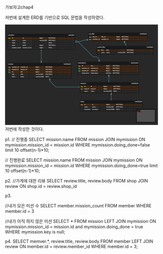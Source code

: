 가보자고chap4

저번에 설계한 ERD를 기반으로 SQL 문법을 작성하였다.

![a](picture/myERD.png)
저번에 작성한 것이다. 


p1.
// 진행중 
SELECT 
  mission.name
FROM
 mission
JOIN
 mymission
ON
 mymission.mission_id = mission.id
WHERE mymission.doing_done=false
limit 10 offset(n-1)*10;

// 진행완료
SELECT 
  mission.name
FROM
 mission
JOIN
 mymission
ON
 mymission.mission_id = mission.id
WHERE mymission.doing_done=true
limit 10 offset(n-1)*10;

p2.
//가게에 대한 리뷰
SELECT
 review.title, review.body
FROM
 shop
JOIN
 review
ON 
 shop.id = review.shop_id





p3.

//내가 모은 미션 수
SELECT
 member.mission_count
FROM 
 member
WHERE
 member.id = 3

//내가 아직 하지 않은 미션
SELECT *
FROM mission
LEFT JOIN mymission
ON mymission.mission_id = mission.id and mymission.doing_done = true
WHERE mymission.key is null;


p4.
SELECT
  memver.*, review.title, review.body
FROM
  member 
LEFT JOIN
  review
ON
  member.id = review.member_id
WHERE
  member.id = 3;


